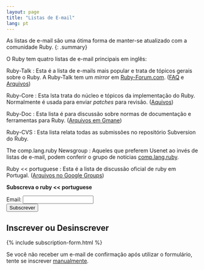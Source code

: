 ```yaml
---
layout: page
title: "Listas de E-mail"
lang: pt
---
```


As listas de e-mail são uma ótima forma de manter-se atualizado com
a comunidade Ruby.
{: .summary}

O Ruby tem quatro listas de e-mail principais em inglês:

Ruby-Talk
: Esta é a lista de e-mails mais popular e trata de tópicos gerais sobre
  o Ruby. A Ruby-Talk tem um *mirror* em [Ruby-Forum.com][1].
  ([FAQ][2] e [Arquivos][3])

Ruby-Core
: Esta lsta trata do núcleo e tópicos da implementação do Ruby.
  Normalmente é usada para enviar *patches* para revisão. ([Aquivos][4])

Ruby-Doc
: Esta lista é para discussão sobre normas de documentação e ferramentas
  para Ruby. ([Arquivos em Gmane][5])

Ruby-CVS
: Esta lista relata todas as submissões no repositório Subversion do Ruby.

The comp.lang.ruby Newsgroup
: Aqueles que preferem Usenet ao invés de listas de e-mail, podem conferir
  o grupo de notícias [comp.lang.ruby](news:comp.lang.ruby).

Ruby &lt;&lt; portuguese
: Esta é a lista de discussão oficial de ruby em Portugal.
  ([Arquivos no Google Groups][ruby-pt])

**Subscreva o ruby &lt;&lt; portuguese**

<form action="http://groups-beta.google.com/group/ruby-pt/boxsubscribe" markdown="1">
Email: <input type="text" name="email" required="required" />

<div class="buttons">
<input class="button" type="submit" name="sub" value="Subscrever" />
</div>
</form>

## Inscrever ou Desinscrever

{% include subscription-form.html %}

Se você não receber um e-mail de confirmação após utilizar o formulário,
tente se inscrever [manualmente](manual-instructions/).



[1]: https://www.ruby-forum.com/
[2]: http://rubyhacker.com/clrFAQ.html
[3]: http://blade.nagaokaut.ac.jp/ruby/ruby-talk/index.shtml
[4]: http://blade.nagaokaut.ac.jp/ruby/ruby-core/index.shtml
[5]: http://dir.gmane.org/gmane.comp.lang.ruby.documentation
[ruby-pt]: http://groups.google.com/group/ruby-pt
